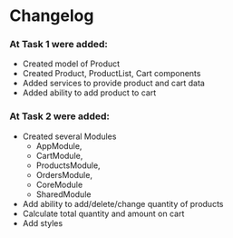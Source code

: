# Changelog

### At Task 1 were added:

* Created model of Product 
* Created Product, ProductList, Cart components
* Added services to provide product and cart data
* Added ability to add product to cart

### At Task 2 were added:

* Created several Modules
  - AppModule, 
  - CartModule, 
  - ProductsModule, 
  - OrdersModule, 
  - CoreModule   
  - SharedModule 
* Add ability to add/delete/change quantity of products 
* Calculate total quantity and amount on cart
* Add styles
